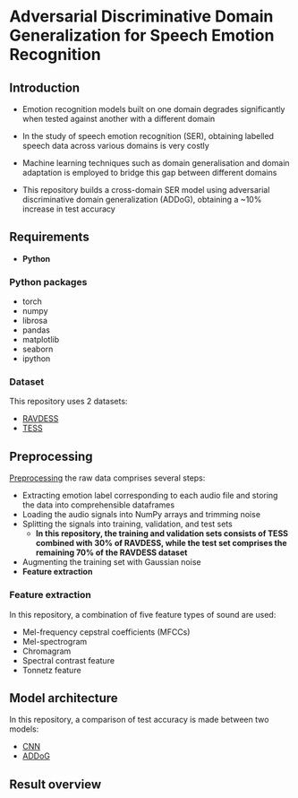 # Adversarial Discriminative Domain Generalization for Speech Emotion Recognition

## Introduction

- Emotion recognition models built on one domain degrades significantly when tested against another with a different domain
- In the study of speech emotion recognition (SER), obtaining labelled speech data across various domains is very costly
- Machine learning techniques such as domain generalisation and domain adaptation is employed to bridge this gap between different domains

- This repository builds a cross-domain SER model using adversarial discriminative domain generalization (ADDoG), obtaining a ~10% increase in test accuracy

## Requirements

- **Python**

### Python packages

- torch
- numpy
- librosa
- pandas
- matplotlib
- seaborn
- ipython

### Dataset

This repository uses 2 datasets:

- [RAVDESS](https://www.kaggle.com/datasets/uwrfkaggler/ravdess-emotional-speech-audio)
- [TESS](https://tspace.library.utoronto.ca/handle/1807/24487)

## Preprocessing

[Preprocessing](Processing_TESS%2BRAVDESS(30%25)_TVT_5features.ipynb) the raw data comprises several steps:

- Extracting emotion label corresponding to each audio file and storing the data into comprehensible dataframes
- Loading the audio signals into NumPy arrays and trimming noise
- Splitting the signals into training, validation, and test sets
  - **In this repository, the training and validation sets consists of TESS combined with 30% of RAVDESS, while the test set comprises the remaining 70% of the RAVDESS dataset**
- Augmenting the training set with Gaussian noise
- **Feature extraction**

### Feature extraction

In this repository, a combination of five feature types of sound are used:

- Mel-frequency cepstral coefficients (MFCCs)
- Mel-spectrogram
- Chromagram
- Spectral contrast feature
- Tonnetz feature

## Model architecture

In this repository, a comparison of test accuracy is made between two models:

- [CNN](https://en.wikipedia.org/wiki/Convolutional_neural_network)
- [ADDoG](https://doi.org/10.48550/arXiv.1903.12094)

## Result overview

